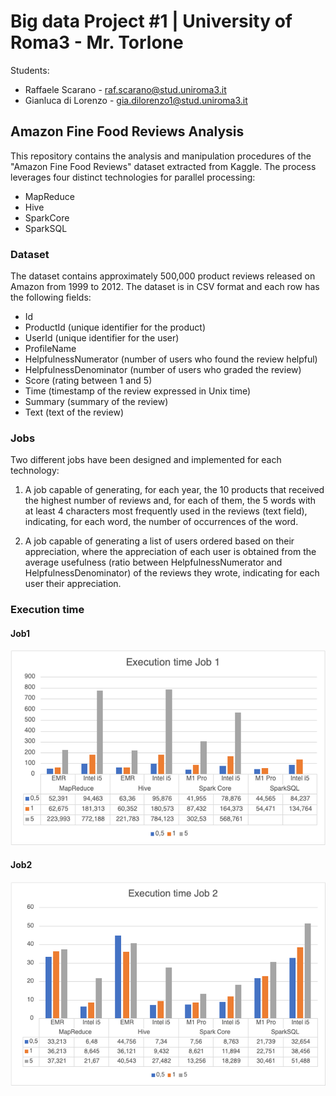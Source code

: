 # Big data Project #1 | University of Roma3 - Mr. Torlone

Students:
- Raffaele Scarano - raf.scarano@stud.uniroma3.it
- Gianluca di Lorenzo - gia.dilorenzo1@stud.uniroma3.it

## Amazon Fine Food Reviews Analysis

This repository contains the analysis and manipulation procedures of the "Amazon Fine Food Reviews" dataset extracted from Kaggle. The process leverages four distinct technologies for parallel processing: 

- MapReduce 
- Hive 
- SparkCore 
- SparkSQL 

### Dataset

The dataset contains approximately 500,000 product reviews released on Amazon from 1999 to 2012. The dataset is in CSV format and each row has the following fields:

- Id
- ProductId (unique identifier for the product)
- UserId (unique identifier for the user)
- ProfileName
- HelpfulnessNumerator (number of users who found the review helpful)
- HelpfulnessDenominator (number of users who graded the review)
- Score (rating between 1 and 5)
- Time (timestamp of the review expressed in Unix time)
- Summary (summary of the review)
- Text (text of the review)

### Jobs

Two different jobs have been designed and implemented for each technology:

1. A job capable of generating, for each year, the 10 products that received the highest number of reviews and, for each of them, the 5 words with at least 4 characters most frequently used in the reviews (text field), indicating, for each word, the number of occurrences of the word.

2. A job capable of generating a list of users ordered based on their appreciation, where the appreciation of each user is obtained from the average usefulness (ratio between HelpfulnessNumerator and HelpfulnessDenominator) of the reviews they wrote, indicating for each user their appreciation.

### Execution time

#### Job1

![Execution time Job1](public/images/Job1.png)


#### Job2

![Execution time Job2](public/images/Job2.png)